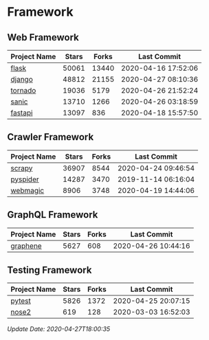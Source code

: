 # Framework

## Web Framework

| Project Name | Stars | Forks | Last Commit |
| ------------ | ----- | ----- | ----------- |
| [flask](https://github.com/pallets/flask) | 50061 | 13440 | 2020-04-16 17:52:06 |
| [django](https://github.com/django/django) | 48812 | 21155 | 2020-04-27 08:10:36 |
| [tornado](https://github.com/tornadoweb/tornado) | 19036 | 5179 | 2020-04-26 21:52:24 |
| [sanic](https://github.com/huge-success/sanic) | 13710 | 1266 | 2020-04-26 03:18:59 |
| [fastapi](https://github.com/tiangolo/fastapi) | 13097 | 836 | 2020-04-18 15:57:50 |

## Crawler Framework

| Project Name | Stars | Forks | Last Commit |
| ------------ | ----- | ----- | ----------- |
| [scrapy](https://github.com/scrapy/scrapy) | 36907 | 8544 | 2020-04-24 09:46:54 |
| [pyspider](https://github.com/binux/pyspider) | 14287 | 3470 | 2019-11-14 06:16:04 |
| [webmagic](https://github.com/code4craft/webmagic) | 8906 | 3748 | 2020-04-19 14:44:06 |

## GraphQL Framework

| Project Name | Stars | Forks | Last Commit |
| ------------ | ----- | ----- | ----------- |
| [graphene](https://github.com/graphql-python/graphene) | 5627 | 608 | 2020-04-26 10:44:16 |

## Testing Framework

| Project Name | Stars | Forks | Last Commit |
| ------------ | ----- | ----- | ----------- |
| [pytest](https://github.com/pytest-dev/pytest) | 5826 | 1372 | 2020-04-25 20:07:15 |
| [nose2](https://github.com/nose-devs/nose2) | 619 | 128 | 2020-03-03 16:52:03 |

*Update Date: 2020-04-27T18:00:35*